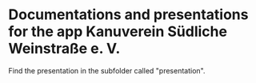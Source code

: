# Documentations and presentations for the app Kanuverein Südliche Weinstraße e. V.

Find the presentation in the subfolder called "presentation".
